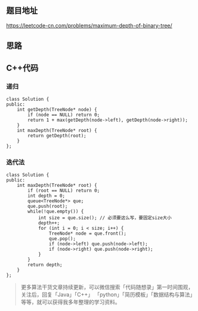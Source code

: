 ## 题目地址 
https://leetcode-cn.com/problems/maximum-depth-of-binary-tree/

## 思路 


## C++代码

### 递归

```
class Solution {
public:
    int getDepth(TreeNode* node) {
        if (node == NULL) return 0;
        return 1 + max(getDepth(node->left), getDepth(node->right));
    }
    int maxDepth(TreeNode* root) {
        return getDepth(root);
    }
};
```

### 迭代法

```
class Solution {
public:
    int maxDepth(TreeNode* root) {
        if (root == NULL) return 0;
        int depth = 0;
        queue<TreeNode*> que;
        que.push(root);
        while(!que.empty()) {
            int size = que.size(); // 必须要这么写，要固定size大小
            depth++;
            for (int i = 0; i < size; i++) {
                TreeNode* node = que.front();
                que.pop();
                if (node->left) que.push(node->left);
                if (node->right) que.push(node->right);
            }
        }
        return depth;
    }
};
```

> 更多算法干货文章持续更新，可以微信搜索「代码随想录」第一时间围观，关注后，回复「Java」「C++」 「python」「简历模板」「数据结构与算法」等等，就可以获得我多年整理的学习资料。
